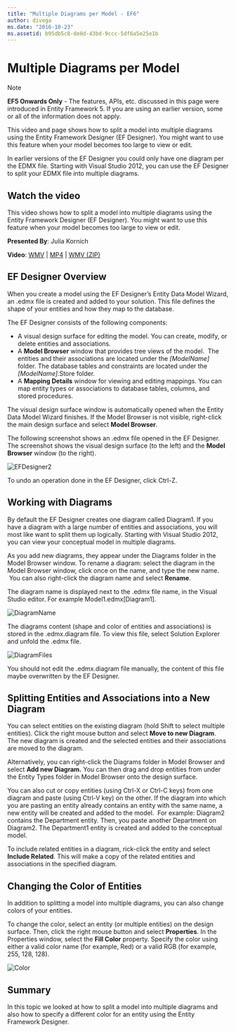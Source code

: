 ```yaml
---
title: "Multiple Diagrams per Model - EF6"
author: divega
ms.date: "2016-10-23"
ms.assetid: b95db5c8-de8d-43bd-9ccc-5df6a5e25e1b
---
```

# Multiple Diagrams per Model
> [!NOTE]
> **EF5 Onwards Only** - The features, APIs, etc. discussed in this page were introduced in Entity Framework 5. If you are using an earlier version, some or all of the information does not apply.

This video and page shows how to split a model into multiple diagrams using the Entity Framework Designer (EF Designer). You might want to use this feature when your model becomes too large to view or edit.

In earlier versions of the EF Designer you could only have one diagram per the EDMX file. Starting with Visual Studio 2012, you can use the EF Designer to split your EDMX file into multiple diagrams.

## Watch the video
This video shows how to split a model into multiple diagrams using the Entity Framework Designer (EF Designer). You might want to use this feature when your model becomes too large to view or edit.

**Presented By**: Julia Kornich

**Video**: [WMV](http://download.microsoft.com/download/5/C/2/5C2B52AB-5532-426F-B078-1E253341B5FA/HDI-ITPro-MSDN-winvideo-multiplediagrams.wmv) | [MP4](http://download.microsoft.com/download/5/C/2/5C2B52AB-5532-426F-B078-1E253341B5FA/HDI-ITPro-MSDN-mp4video-multiplediagrams.m4v) | [WMV (ZIP)](http://download.microsoft.com/download/5/C/2/5C2B52AB-5532-426F-B078-1E253341B5FA/HDI-ITPro-MSDN-winvideo-multiplediagrams.zip)

## EF Designer Overview

When you create a model using the EF Designer’s Entity Data Model Wizard, an .edmx file is created and added to your solution. This file defines the shape of your entities and how they map to the database.

The EF Designer consists of the following components:

-   A visual design surface for editing the model. You can create, modify, or delete entities and associations.
-   A **Model Browser** window that provides tree views of the model.  The entities and their associations are located under the *\[ModelName\]* folder. The database tables and constraints are located under the *\[ModelName\]*.Store folder.
-   A **Mapping Details** window for viewing and editing mappings. You can map entity types or associations to database tables, columns, and stored procedures. 

The visual design surface window is automatically opened when the Entity Data Model Wizard finishes. If the Model Browser is not visible, right-click the main design surface and select **Model Browser**.

The following screenshot shows an .edmx file opened in the EF Designer. The screenshot shows the visual design surface (to the left) and the **Model Browser** window (to the right).

![EFDesigner2](~/ef6/media/efdesigner2.png)

To undo an operation done in the EF Designer, click Ctrl-Z.

## Working with Diagrams

By default the EF Designer creates one diagram called Diagram1. If you have a diagram with a large number of entities and associations, you will most like want to split them up logically. Starting with Visual Studio 2012, you can view your conceptual model in multiple diagrams.   

As you add new diagrams, they appear under the Diagrams folder in the Model Browser window. To rename a diagram: select the diagram in the Model Browser window, click once on the name, and type the new name.  You can also right-click the diagram name and select **Rename**.

The diagram name is displayed next to the .edmx file name, in the Visual Studio editor. For example Model1.edmx\[Diagram1\].

![DiagramName](~/ef6/media/diagramname.png)

The diagrams content (shape and color of entities and associations) is stored in the .edmx.diagram file. To view this file, select Solution Explorer and unfold the .edmx file. 

![DiagramFiles](~/ef6/media/diagramfiles.png)

You should not edit the .edmx.diagram file manually, the content of this file maybe overwritten by the EF Designer.
 
## Splitting Entities and Associations into a New Diagram

You can select entities on the existing diagram (hold Shift to select multiple entities). Click the right mouse button and select **Move to new Diagram**. The new diagram is created and the selected entities and their associations are moved to the diagram.

Alternatively, you can right-click the Diagrams folder in Model Browser and select **Add new Diagram.** You can then drag and drop entities from under the Entity Types folder in Model Browser onto the design surface.

You can also cut or copy entities (using Ctrl-X or Ctrl-C keys) from one diagram and paste (using Ctrl-V key) on the other. If the diagram into which you are pasting an entity already contains an entity with the same name, a new entity will be created and added to the model.  For example: Diagram2 contains the Department entity. Then, you paste another Department on Diagram2. The Department1 entity is created and added to the conceptual model.   

To include related entities in a diagram, rick-click the entity and select **Include Related**. This will make a copy of the related entities and associations in the specified diagram.

## Changing the Color of Entities

In addition to splitting a model into multiple diagrams, you can also change colors of your entities.

To change the color, select an entity (or multiple entities) on the design surface. Then, click the right mouse button and select **Properties**. In the Properties window, select the **Fill Color** property. Specify the color using either a valid color name (for example, Red) or a valid RGB (for example, 255, 128, 128). 

![Color](~/ef6/media/color.png)

## Summary

In this topic we looked at how to split a model into multiple diagrams and also how to specify a different color for an entity using the Entity Framework Designer. 
